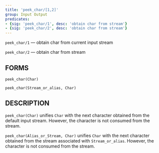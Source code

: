 ```yaml
---
title: 'peek_char/[1,2]'
group: Input Output
predicates:
- {sig: 'peek_char/1', desc: 'obtain char from stream'}
- {sig: 'peek_char/2', desc: 'obtain char from stream'}
---
```

`peek_char/1` — obtain char from current input stream

`peek_char/2` — obtain char from stream


## FORMS
```
peek_char(Char)

peek_char(Stream_or_alias, Char)
```

## DESCRIPTION

`peek_char(Char)` unifies `Char` with the next character obtained from the default input stream. However, the character is not consumed from the stream.

`peek_char(Alias_or_Stream, Char)` unifies `Char` with the next character obtained from the stream associated with `Stream_or_alias`. However, the character is not consumed from the stream.

